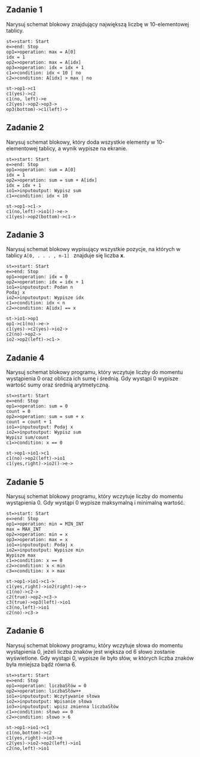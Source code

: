 ## Zadanie 1

Narysuj schemat blokowy znajdujący największą liczbę w 10-elementowej tablicy.

```flowchart
st=>start: Start
e=>end: Stop
op1=>operation: max = A[0]
idx = 1   
op2=>operation: max = A[idx]
op3=>operation: idx = idx + 1
c1=>condition: idx < 10 | no
c2=>condition: A[idx] > max | no

st->op1->c1
c1(yes)->c2
c1(no, left)->e
c2(yes)->op2->op3->
op3(bottom)->c1(left)->
```

## Zadanie 2

Narysuj schemat blokowy, który doda wszystkie elementy w 10-elementowej tablicy, a wynik wypisze na ekranie.

```flowchart
st=>start: Start
e=>end: Stop
op1=>operation: sum = A[0]
idx = 1
op2=>operation: sum = sum + A[idx]
idx = idx + 1
io1=>inputoutput: Wypisz sum
c1=>condition: idx < 10

st->op1->c1->
c1(no,left)->io1()->e->
c1(yes)->op2(bottom)->c1->
```

## Zadanie 3

Narysuj schemat blokowy wypisujący wszystkie pozycje, na których w tablicy ```A[0, . . . , n-1] ``` znajduje się liczba **x**.

```flowchart
st=>start: Start
e=>end: Stop
op1=>operation: idx = 0
op2=>operation: idx = idx + 1
io1=>inputoutput: Podan n
Podaj x
io2=>inputoutput: Wypisze idx
c1=>condition: idx < n
c2=>condition: A[idx] == x

st->io1->op1
op1->c1(no)->e->
c1(yes)->c2(yes)->io2->
c2(no)->op2->
io2->op2(left)->c1->
```

## Zadanie 4

Narysuj schemat blokowy programu, który wczytuje liczby do momentu wystąpienia 0 oraz oblicza ich sumę i średnią.
Gdy wystąpi 0 wypisze wartość sumy oraz średnią arytmetyczną.

```flowchart
st=>start: Start
e=>end: Stop
op1=>operation: sum = 0
count = 0
op2=>operation: sum = sum + x
count = count + 1
io1=>inputoutput: Podaj x
io2=>inputoutput: Wypisz sum
Wypisz sum/count
c1=>condition: x == 0

st->op1->io1->c1
c1(no)->op2(left)->io1
c1(yes,right)->io2()->e->
```

## Zadanie 5

Narysuj schemat blokowy programu, który wczytuje liczby do momentu wystąpienia 0.
Gdy wystąpi 0 wypisze maksymalną i minimalną wartość.

```flowchart
st=>start: Start
e=>end: Stop
op1=>operation: min = MIN_INT
max = MAX_INT
op2=>operation: min = x
op3=>operation: max = x
io1=>inputoutput: Podaj x
io2=>inputoutput: Wypisze min
Wypisze max
c1=>condition: x == 0
c2=>condition: x < min
c3=>condition: x > max

st->op1->io1->c1->
c1(yes,right)->io2(right)->e->
c1(no)->c2->
c2(true)->op2->c3->
c3(true)->op3(left)->io1
c3(no,left)->io1
c2(no)->c3->
```

## Zadanie 6

Narysuj schemat blokowy programu, który wczytuje słowa do momentu wystąpienia 0, jeżeli liczba znaków jest większa od 6
słowo zostanie wyświetlone.
Gdy wystąpi 0, wypisze ile było słów, w których liczba znaków była mniejsza bądź równa 6.

```flowchart
st=>start: Start
e=>end: Stop
op1=>operation: liczbaSłów = 0
op2=>operation: liczbaSłów++
io1=>inputoutput: Wczytywanie słowa
io2=>inputoutput: Wpisanie słowa
io3=>inputoutput: wpisz zmienna liczbaSłów
c1=>condition: słowo == 0
c2=>condition: słowo > 6

st->op1->io1->c1
c1(no,bottom)->c2
c1(yes,right)->io3->e
c2(yes)->io2->op2(left)->io1
c2(no,left)->io1
```
